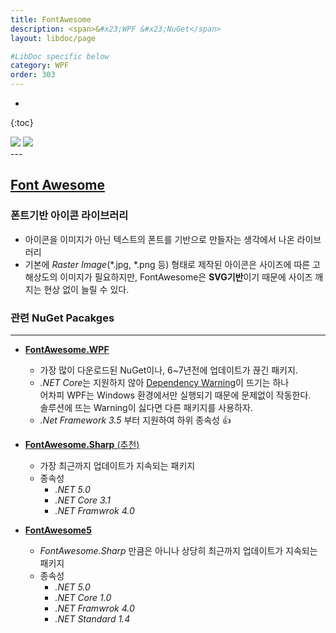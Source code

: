 ```yaml
---
title: FontAwesome
description: <span>&#x23;WPF &#x23;NuGet</span>
layout: libdoc/page

#LibDoc specific below
category: WPF
order: 303
---
```

* 
{:toc}
<div align="left">
    <img src="https://img.shields.io/badge/WPF-512BD4?style=flat&logo=dotnet&logoColor=white"/>
    <img src="https://img.shields.io/badge/NuGet-004880?style=flat&logo=nuget&logoColor=white"/>
</div>
---

## [Font Awesome](https://fontawesome.com/)
### 폰트기반 아이콘 라이브러리

* 아이콘을 이미지가 아닌 텍스트의 폰트를 기반으로 만들자는 생각에서 나온 라이브러리
* 기본에 *Raster Image*(*.jpg, *.png 등) 형태로 제작된 아이콘은 사이즈에 따른
  고해상도의 이미지가 필요하지만,
  FontAwesome은 **SVG기반**이기 때문에 사이즈 깨지는 현상 없이 늘릴 수 있다.
  
### 관련 NuGet Pacakges
---

  * [**FontAwesome.WPF**](https://github.com/charri/Font-Awesome-WPF/)
      * 가장 많이 다운로드된 NuGet이나, 6~7년전에 업데이트가 끊긴 패키지.
      * *.NET Core*는 지원하지 않아 <u>Dependency Warning</u>이 뜨기는 하나<br/>
      어차피 WPF는 Windows 환경에서만 실행되기 때문에 문제없이 작동한다.<br/>
      솔루션에 뜨는 Warning이 싫다면 다른 패키지를 사용하자.
      * *.Net Framework 3.5* 부터 지원하여 하위 종속성 👍
          
  * [**FontAwesome.Sharp** (추천)](https://github.com/awesome-inc/FontAwesome.Sharp)
      * 가장 최근까지 업데이트가 지속되는 패키지
      * 종속성
          * *.NET 5.0*
          * *.NET Core 3.1*
          * *.NET Framwrok 4.0*
          
  * [**FontAwesome5**](https://github.com/MartinTopfstedt/FontAwesome5)
      
      * *FontAwesome.Sharp* 만큼은 아니나 상당히 최근까지 업데이트가 지속되는 패키지
      * 종속성
          * *.NET 5.0*
          * *.NET Core 1.0*
          * *.NET Framwrok 4.0*
          * *.NET Standard 1.4*